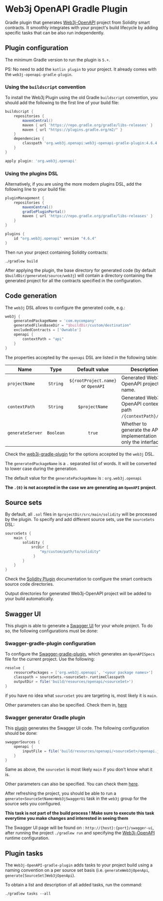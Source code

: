 Web3j OpenAPI Gradle Plugin
============================

Gradle plugin that generates [Web3j-OpenAPI](https://github.com/web3j/web3j-openapi) 
project from Solidity smart contracts.
It smoothly integrates with your project's build lifecycle by adding specific tasks that can be also
run independently.

## Plugin configuration

The minimum Gradle version to run the plugin is `5.+`.

PS: No need to add the `kotlin plugin` to your project. It already comes with the `web3j-openapi-gradle-plugin`.

### Using the `buildscript` convention

To install the Web3j Plugin using the old Gradle `buildscript` convention, you should add 
the following to the first line of your build file:

```groovy
buildscript {
    repositories {
        mavenCentral()
        maven { url 'https://repo.gradle.org/gradle/libs-releases' }
        maven { url "https://plugins.gradle.org/m2/" }
    }
    dependencies {
        classpath 'org.web3j.openapi:web3j-openapi-gradle-plugin:4.6.4'
    }
}

apply plugin: 'org.web3j.openapi'
```

### Using the plugins DSL

Alternatively, if you are using the more modern plugins DSL, add the following line to your 
build file:

```groovy
pluginManagement {
    repositories {
        mavenCentral()
        gradlePluginPortal()
        maven { url 'https://repo.gradle.org/gradle/libs-releases' }
    }
}

plugins {
    id "org.web3j.openapi" version "4.6.4"
}
```

Then run your project containing Solidity contracts:

```
./gradlew build
```

After applying the plugin, the base directory for generated code (by default 
`$buildDir/generated/source/web3j`) will contain a directory containing the generated
project for all the contracts specified in the configuration.

## Code generation

The `web3j` DSL allows to configure the generated code, e.g.:

```groovy
web3j {
    generatedPackageName = 'com.mycompany'
    generatedFilesBaseDir = "$buildDir/custom/destination"
    excludedContracts = ['Ownable']
    openapi {
        contextPath = "api"
    }
}
```

The properties accepted by the `openapi` DSL are listed in the following table: 

|  Name                   | Type       | Default value                       | Description |
|-------------------------|:----------:|:-----------------------------------:|-------------|
| `projectName`           | `String`   | `${rootProject.name}` or `OpenAPI`  | Generated Web3j-OpenAPI project name. |
| `contextPath`           | `String`   | `$projectName`                      | Generated Web3j-OpenAPI context path `/{contextPath}/...`. |
| `generateServer`        | `Boolean`  | `true`                              | Whether to generate the API implementation or only the interfaces |

Check the [web3j-gradle-plugin](https://github.com/web3j/web3j-gradle-plugin#code-generation) 
for the options accepted by the `web3j` DSL.

The `generatedPackageName` is a `.` separated list of words. It will be converted to lower case during the generation.

The default value for the `generatePackageName` is : `org.web3j.openapi`

**The `.{0}` is not accepted in the case we are generating an `OpenAPI` project**.

## Source sets

By default, all `.sol` files in `$projectDir/src/main/solidity` will be processed by the plugin.
To specify and add different source sets, use the `sourceSets` DSL:

```groovy
sourceSets {
    main {
        solidity {
            srcDir { 
                "my/custom/path/to/solidity" 
             }
        }
    }
}
```

Check the [Solidity Plugin](https://github.com/web3j/solidity-gradle-plugin)
documentation to configure the smart contracts source code directories.

Output directories for generated Web3j-OpenAPI project
will be added to your build automatically.

## Swagger UI

This plugin is able to generate a [Swagger UI](https://github.com/swagger-api/swagger-ui) for your whole project.
To do so, the following configurations must be done:

### Swagger-gradle-plugin configuration

To configure the [Swagger-gradle-plugin](https://github.com/swagger-api/swagger-core/tree/master/modules/swagger-gradle-plugin),
which generates an `OpenAPISpecs` file for the current project. Use the following:

```groovy
resolve {
    resourcePackages = ['org.web3j.openapi', '<your package names>']
    classpath = sourceSets.<sourceSet>.runtimeClasspath
    outputDir = file('build/resources/openapi/<sourceSet>')
}
```
if you have no idea what `sourceSet` you are targeting is, most likely it is `main`.

Other parameters can also be specified. Check them in, [here](https://github.com/swagger-api/swagger-core/tree/master/modules/swagger-gradle-plugin#parameters)

### Swagger generator Gradle plugin

This [plugin](https://github.com/int128/gradle-swagger-generator-plugin) generates the Swagger UI code.
The following configuration should be done:

```groovy
swaggerSources {
    openapi {
        inputFile = file('build/resources/openapi/<sourceSet>/openapi.json')
    }
}
```

Same as above, the `sourceSet` is most likely `main` if you don't know what it is.

Other parameters can also be specified. You can check them [here](https://github.com/int128/gradle-swagger-generator-plugin#task-type-generateswaggercode).

After refreshing the project, you should be able to run a `generate<SourceSetName>Web3jSwaggerUi` task in the `web3j` group for the source sets you configured. 

**This task is not part of the build process ! 
Make sure to execute this task everytime you make changes and interested in seeing them**

The Swagger UI page will be found on : `http://{host}:{port}/swagger-ui`, after running the project `./gradlew run` and specifying the [Web3j-OpenAPI](https://github.com/web3j/web3j-openapi) runtime configuration.

## Plugin tasks

The ``Web3j-OpenAPI-gradle-plugin`` adds tasks to your project build using 
a naming convention on a per source set basis
(i.e. `generateWeb3jOpenApi`, `generate[SourceSet]Web3jOpenApi`).

To obtain a list and description of all added tasks, run the command:

```
./gradlew tasks --all
```

[web3j]: https://web3j.io/
